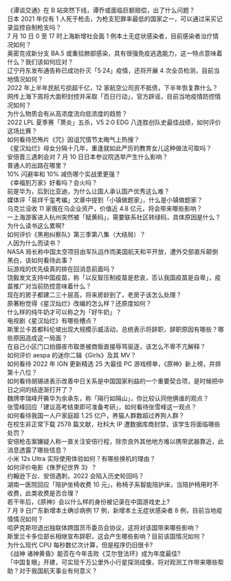 《谭谈交通》在 B 站突然下线，谭乔或面临巨额赔偿，出了什么问题？  
日本 2021 年仅有 1 人死于枪击，为枪支犯罪率最低的国家之一，可以通过采买记录监控自制枪支吗？  
7 月 10 日 0 至 17 时上海新增社会面 1 例本土无症状感染者，目前感染者治疗情况如何？  
奥密克戎新分支 BA.5 或重拾肺部感染，具有很强免疫逃逸能力，这一特点意味着什么？我们该如何应对？  
辽宁丹东发布通告称已成功扑灭「5·24」疫情，还将开展 4 次全员检测，目前当地情况如何？  
2022 年上半年民航亏损超千亿，12 家航空公司资不抵债，下半年恢复靠什么？  
网传上海下周将大面积封控并采取「百日行动」，官方辟谣，目前当地疫情防控情况如何？  
为什么物质会有从高浓度流向低浓度的趋势？  
2022 LPL 夏季赛「萧炎」五杀，V5 2:0 EDG 八连胜创队史最佳战绩，如何评价这场比赛？  
如何看待恐怖片《咒》因诅咒情节太晦气上热搜？  
《星汉灿烂》母女分隔十几年，重逢就如此严厉的教育女儿这种做法可取吗？  
安倍晋三遇刺会对 7 月 10 日日本参议院选举产生什么影响？  
普通人的出路在哪里？  
10% 闪避率和 10% 减伤哪个实战里更强？  
《幸福到万家》好看吗？会火吗？  
前是华为，后到比亚迪，为什么让国人承认国产优秀这么难？  
媒体评「易烊千玺考编」文章中提到「小镇做题家」，什么是小镇做题家？  
乌克兰没收 11 家俄在乌企业资产，价值近 4.8 亿元，将会带来哪些影响？  
一上海游客进入杭州突然被「赋黄码」，需要联系社区转绿码，具体原因是什么？  
为什么读书这么累啊?  
如何评价《黑袍纠察队》第三季第八集（大结局）？  
人因为什么而读书？  
NASA 局长称中国太空项目由军队运作而美国航天和平开放，遭外交部直斥颠倒黑白，该如何看待此事？  
玩游戏的优先级真的排在回消息前面吗？  
饶毅发文支持中国疫苗，称「以反智压制疫苗是悲哀，否认我国疫苗是自卑」，疫苗推广对当前防控意味着什么？  
现在的房子都建二三十层高，将来房龄到了，老房子该怎么处理？  
原著粉觉得《星汉灿烂》改编的怎么样？还原度如何？  
什么样的纯牛奶才可以称之为「好牛奶」？  
电视剧《星汉灿烂》有哪些槽点？  
斯里兰卡首都科伦坡出现大规模示威活动，总统表示将辞职，辞职原因有哪些？哪些原因造成这一局面？  
在自己小区门口拍摄夜市取景被商贩直接辱骂驱逐，该怎么不卑不亢解释？  
如何评价 aespa 的迷你二辑《Girls》及其 MV？  
如何看待 2022 年 IGN 更新精选 25 大最佳 PC 游戏榜单，《原神》新上榜，并排第十八位？  
如何看待胡锡进表示改善中日关系是中国国家利益的一个重要契合项，是时候把中日之间的结逐渐打开了？  
魏牌李瑞峰开撕华为余承东，称「隔行如隔山」，你比较认同他俩谁的观点？  
张雪峰回应「建议高考结束即可准备考研」，如何看待张雪峰这一观点？  
如何看待我国一人户家庭超 1.25 亿户，养猫人群数超过养狗人群？  
在校生非正常下载 2578 篇文献，社科大 IP 遭数据库商封禁，该学生将面临哪些处罚？  
安倍枪击案嫌疑人称一直关注安倍行程，除奈良外其他地方难以携带武器靠近，此消息透露了哪些信息？  
小米 12s Ultra 实际使用体验如何？有哪些换机的理由？  
如何评价电影《侏罗纪世界 3》？  
约翰逊下台、安倍遇刺，2022 会陷入历史轮回吗？  
湖南一医院回应「陪护坐椅收费 10 元」，称椅子系智能陪护床，当陪护椅用时不收费，此类收费是否合理？  
若干年后，《原神》会以什么样的身份被记录在中国游戏史上?  
7 月 9 日广东新增本土确诊病例 17 例，新增本土无症状感染者 8 例，目前当地疫情情况如何？  
哈萨克斯坦退出独联体跨国货币委员会协议，这将对该国带来哪些影响？  
斯里兰卡多位部长相继宣布辞职，这会产生哪些影响？目前该国情况如何？  
为什么现代 CPU 每秒数亿次计算，但是程序仍旧很卡?  
《战神 诸神黄昏》能否在今年击败《艾尔登法环》成为年度最佳?  
「中国复眼」开建，可实现千万公里外小行星探测成像，将对观测工作带来哪些帮助？对于我国航天事业有何意义？  
